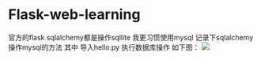 # Flask-web-learning
官方的flask sqlalchemy都是操作sqllite 
我更习惯使用mysql 记录下sqlalchemy操作mysql的方法
其中 导入hello.py 执行数据库操作
如下图：
![](https://github.com/zj21zhengj/Flask-web-learning/raw/master/static/images/show.png) 
